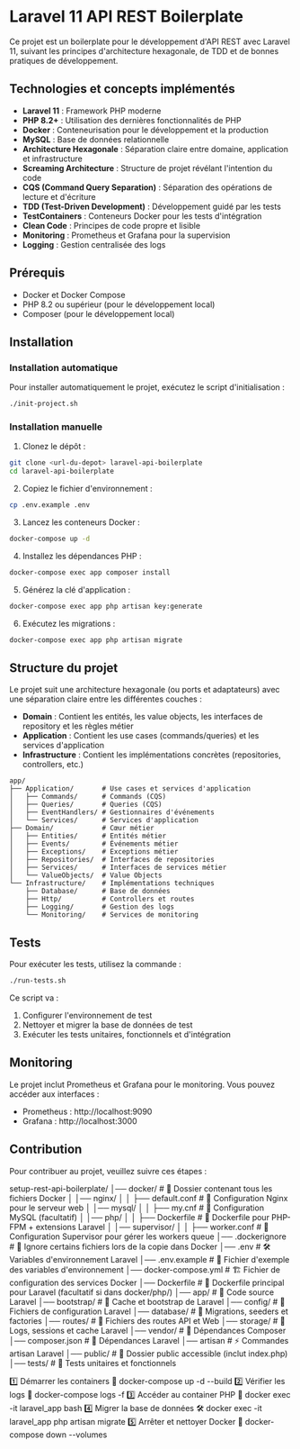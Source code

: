 # Laravel 11 API REST Boilerplate

Ce projet est un boilerplate pour le développement d'API REST avec Laravel 11, suivant les principes d'architecture hexagonale, de TDD et de bonnes pratiques de développement.

## Technologies et concepts implémentés

- **Laravel 11** : Framework PHP moderne
- **PHP 8.2+** : Utilisation des dernières fonctionnalités de PHP
- **Docker** : Conteneurisation pour le développement et la production
- **MySQL** : Base de données relationnelle
- **Architecture Hexagonale** : Séparation claire entre domaine, application et infrastructure
- **Screaming Architecture** : Structure de projet révélant l'intention du code
- **CQS (Command Query Separation)** : Séparation des opérations de lecture et d'écriture
- **TDD (Test-Driven Development)** : Développement guidé par les tests
- **TestContainers** : Conteneurs Docker pour les tests d'intégration
- **Clean Code** : Principes de code propre et lisible
- **Monitoring** : Prometheus et Grafana pour la supervision
- **Logging** : Gestion centralisée des logs

## Prérequis

- Docker et Docker Compose
- PHP 8.2 ou supérieur (pour le développement local)
- Composer (pour le développement local)

## Installation

### Installation automatique

Pour installer automatiquement le projet, exécutez le script d'initialisation :

```bash
./init-project.sh
```

### Installation manuelle

1. Clonez le dépôt :
```bash
git clone <url-du-depot> laravel-api-boilerplate
cd laravel-api-boilerplate
```

2. Copiez le fichier d'environnement :
```bash
cp .env.example .env
```

3. Lancez les conteneurs Docker :
```bash
docker-compose up -d
```

4. Installez les dépendances PHP :
```bash
docker-compose exec app composer install
```

5. Générez la clé d'application :
```bash
docker-compose exec app php artisan key:generate
```

6. Exécutez les migrations :
```bash
docker-compose exec app php artisan migrate
```

## Structure du projet

Le projet suit une architecture hexagonale (ou ports et adaptateurs) avec une séparation claire entre les différentes couches :

- **Domain** : Contient les entités, les value objects, les interfaces de repository et les règles métier
- **Application** : Contient les use cases (commands/queries) et les services d'application
- **Infrastructure** : Contient les implémentations concrètes (repositories, controllers, etc.)

```
app/
├── Application/       # Use cases et services d'application
│   ├── Commands/      # Commands (CQS)
│   ├── Queries/       # Queries (CQS)
│   ├── EventHandlers/ # Gestionnaires d'événements
│   └── Services/      # Services d'application
├── Domain/            # Cœur métier
│   ├── Entities/      # Entités métier
│   ├── Events/        # Événements métier
│   ├── Exceptions/    # Exceptions métier
│   ├── Repositories/  # Interfaces de repositories
│   ├── Services/      # Interfaces de services métier
│   └── ValueObjects/  # Value Objects
└── Infrastructure/    # Implémentations techniques
    ├── Database/      # Base de données
    ├── Http/          # Controllers et routes
    ├── Logging/       # Gestion des logs
    └── Monitoring/    # Services de monitoring
```

## Tests

Pour exécuter les tests, utilisez la commande :

```bash
./run-tests.sh
```

Ce script va :
1. Configurer l'environnement de test
2. Nettoyer et migrer la base de données de test
3. Exécuter les tests unitaires, fonctionnels et d'intégration

## Monitoring

Le projet inclut Prometheus et Grafana pour le monitoring. Vous pouvez accéder aux interfaces :

- Prometheus : http://localhost:9090
- Grafana : http://localhost:3000

## Contribution

Pour contribuer au projet, veuillez suivre ces étapes :


setup-rest-api-boilerplate/
│── docker/                       # 📂 Dossier contenant tous les fichiers Docker
│   │── nginx/
│   │   ├── default.conf          # 📄 Configuration Nginx pour le serveur web
│   │── mysql/
│   │   ├── my.cnf                # 📄 Configuration MySQL (facultatif)
│   │── php/
│   │   ├── Dockerfile            # 📄 Dockerfile pour PHP-FPM + extensions Laravel
│   │── supervisor/
│   │   ├── worker.conf           # 📄 Configuration Supervisor pour gérer les workers queue
│── .dockerignore                 # 🚫 Ignore certains fichiers lors de la copie dans Docker
│── .env                          # 🛠️ Variables d'environnement Laravel
│── .env.example                  # 📄 Fichier d'exemple des variables d'environnement
│── docker-compose.yml             # 🏗️ Fichier de configuration des services Docker
│── Dockerfile                     # 📄 Dockerfile principal pour Laravel (facultatif si dans docker/php/)
│── app/                           # 📂 Code source Laravel
│── bootstrap/                     # 📂 Cache et bootstrap de Laravel
│── config/                        # 📂 Fichiers de configuration Laravel
│── database/                      # 📂 Migrations, seeders et factories
│── routes/                        # 📂 Fichiers des routes API et Web
│── storage/                       # 📂 Logs, sessions et cache Laravel
│── vendor/                        # 📂 Dépendances Composer
│── composer.json                   # 📄 Dépendances Laravel
│── artisan                         # ⚡ Commandes artisan Laravel
│── public/                         # 📂 Dossier public accessible (inclut index.php)
│── tests/                          # 📂 Tests unitaires et fonctionnels


1️⃣ Démarrer les containers 🚀
docker-compose up -d --build
2️⃣ Vérifier les logs 🔎
docker-compose logs -f
3️⃣ Accéder au container PHP 🐳
docker exec -it laravel_app bash
4️⃣ Migrer la base de données 🛠️
docker exec -it laravel_app php artisan migrate
5️⃣ Arrêter et nettoyer Docker 🧹
docker-compose down --volumes
